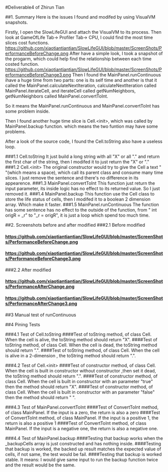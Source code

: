 #Deliverable4 of Zhirun Tian

##1. Summary
Here is the issues I found and modifed by using VisualVM snapshots.

Firstly, I open the SlowLifeGUI and attach the VisualVM to its process. Then look at GameOfLife Tab-> Profiler Tab-> CPU, I could find the most time slices cost functions. https://github.com/xiaotiantiantian/SlowLifeGUI/blob/master/ScreenShots/PerformanceBeforeChange.png
After have a simple look, I took a snapshot of the progarm, which could help find the relationship between each time costed function. https://github.com/xiaotiantiantian/SlowLifeGUI/blob/master/ScreenShots/PerformanceBeforeChange3.png
Then I found the MainPanel.runContinuous ihave a huge time from two parts: one is its self time and another is that it called the MainPanel.calculateNextIteration, calculateNextIteration called MainPanel.iterateCell, and iterateCell called getNumNeighbors, getNumNeighbors called MainPanel.convertToInt. 

So it means the MainPanel.runContinuous and MainPanel.convertToInt has some problem inside.

Then I found another huge time slice is Cell.\<init\>, which was called by MainPanel.backup function. which means the two funtion may have some problems.

After a look of the source code, I found the Cell.toString also have a useless loop.

###1.1 Cell.toString
It just build a long string with all "X" or all "." and return the first char of the string, then I modifed it to just return the "X" or "."
###1.2 Cell.\<init\>
The original constructor would try to give the Cell a text " "(which means a space), which call its parent class and consume many time slices. I just remove the sentence and there's no difference in its appearence.
###1.3 MainPanel.convertToInt
This function just return the input parameter, its inside logic has no effect to its returned value. So I just removed it.
###1.4 MainPanel.backup
This function use the Cell class to store the life status of cells, then I modifed it to a boolean 2 dimension array. Which make it faster.
###1.5 MainPanel.runContinuous
The function has some sentence has no effect to the outside of the function, from " int origR = _r" to "_r = origR", it is just a loop which spend too much time.

##2. Screenshots before and after modified
###2.1 Before modified
#### https://github.com/xiaotiantiantian/SlowLifeGUI/blob/master/ScreenShots/PerformanceBeforeChange.png
#### https://github.com/xiaotiantiantian/SlowLifeGUI/blob/master/ScreenShots/PerformanceBeforeChange3.png
###2.2 After modified
#### https://github.com/xiaotiantiantian/SlowLifeGUI/blob/master/ScreenShots/PerformanceAfterChange.png
#### https://github.com/xiaotiantiantian/SlowLifeGUI/blob/master/ScreenShots/PerformanceAfterChange3.png

##3 Manual test of runContinuous

##4 Pining Tests

###4.1 Test of Cell.toString
####Test of toString method, of class Cell. When the cell is alive, the toString method should return "X".
####Test of toString method, of class Cell. When the cell is dead, the toString method should return ".".
####Test of toString method, of class Cell. When the cell is alive in a 2-dimension , the toString method should return ".".

###4.2 Test of Cell.\<init\>
####Test of constructor method, of class Cell. When the cell is built in constructor without constructor ,then set it dead,  the toString method should return ".".
####Test of constructor method, of class Cell. When the cell is built in constructor with an parameter "true" then the method should return "X".
####Test of constructor method, of class Cell. When the cell is built in constructor with an parameter "false" then the method should return " ".

###4.3 Test of MainPanel.convertToInt
####Test of ConvertToInt method, of class MainPanel. If the input is a zero, the return is also a zero
####Test of ConvertToInt method, of class MainPanel. If the input is a positive 1, the return is also a positive 1
####Test of ConvertToInt method, of class MainPanel. If the input is a negative one, the return is also a negative one.

###4.4 Test of MainPanel.backup
####Testing that backup works when the _backupCells array is just constructed and has nothing inside.
####Testing that backup is worked, the backed up result matches the expected value of cells, if not same, the test would be fail.
####Testing that backup is worked stable. It means: I would give same input to run the backup function twice and the result would be the same.
